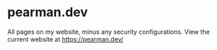 # pearman.dev
All pages on my website, minus any security configurations.
View the current website at https://pearman.dev/
